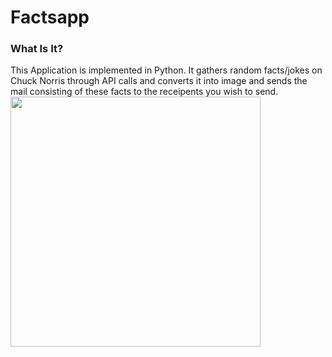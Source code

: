 # Factsapp
### What Is It?

This Application is implemented in Python.
It gathers random facts/jokes on Chuck Norris through API calls and converts it into image and sends the mail consisting of these facts to the receipents you wish to send.
<br/>
<img src="https://raw.githubusercontent.com/Kriz01/factsapp/master/readme.png" width="400px" align="center">
